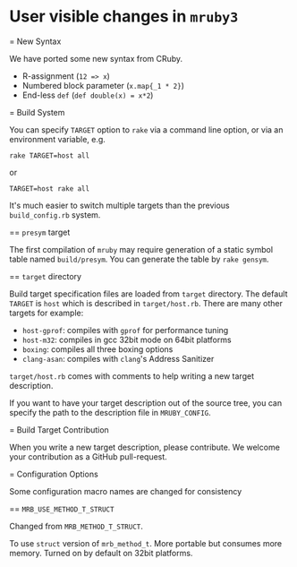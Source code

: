 User visible changes in `mruby3`
===

= New Syntax

We have ported some new syntax from CRuby.

* R-assignment (`12 => x`)
* Numbered block parameter (`x.map{_1 * 2}`)
* End-less `def` (`def double(x) = x*2`)

= Build System

You can specify `TARGET` option to `rake` via a command line
option, or via an environment variable, e.g.

`rake TARGET=host all`

or

`TARGET=host rake all`

It's much easier to switch multiple targets than the
previous `build_config.rb` system.

== `presym` target

The first compilation of `mruby` may require generation of a
static symbol table named `build/presym`. You can generate
the table by `rake gensym`.

== `target` directory

Build target specification files are loaded from `target`
directory. The default `TARGET` is `host` which is described
in `target/host.rb`. There are many other targets for example:

* `host-gprof`: compiles with `gprof` for performance tuning
* `host-m32`: compiles in gcc 32bit mode on 64bit platforms
* `boxing`: compiles all three boxing options
* `clang-asan`: compiles with `clang`'s Address Sanitizer

`target/host.rb` comes  with comments to help  writing a new
target description.

If you want to have your target description out of the
source tree, you can specify the path to the description
file in `MRUBY_CONFIG`.

= Build Target Contribution

When you write a new target description, please
contribute. We welcome your contribution as a GitHub
pull-request.

= Configuration Options

Some configuration macro names are changed for consistency

== `MRB_USE_METHOD_T_STRUCT`

Changed from `MRB_METHOD_T_STRUCT`.

To use `struct` version of `mrb_method_t`. More portable but consumes more memory.
Turned on by default on 32bit platforms.
